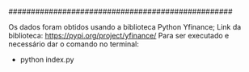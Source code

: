 ##################################################

Os dados foram obtidos usando a biblioteca Python Yfinance;
Link da biblioteca: https://pypi.org/project/yfinance/
Para ser executado e necessário dar o comando no terminal:
- python index.py
